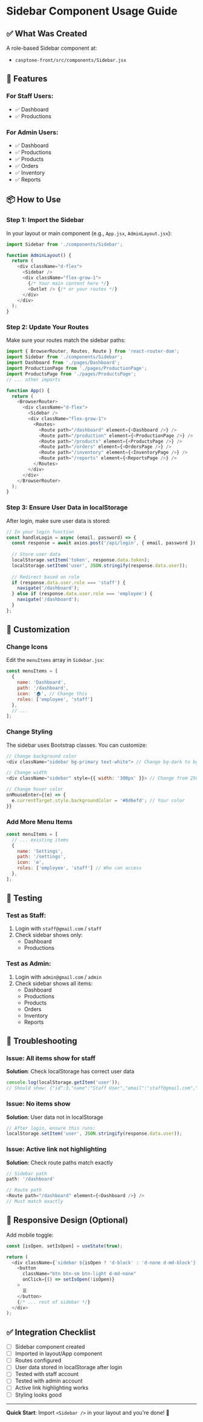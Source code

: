 # Sidebar Component Usage Guide

## ✅ What Was Created

A role-based Sidebar component at:
- `casptone-front/src/components/Sidebar.jsx`

## 🎯 Features

### For Staff Users:
- ✅ Dashboard
- ✅ Productions

### For Admin Users:
- ✅ Dashboard
- ✅ Productions
- ✅ Products
- ✅ Orders
- ✅ Inventory
- ✅ Reports

## 📦 How to Use

### Step 1: Import the Sidebar

In your layout or main component (e.g., `App.jsx`, `AdminLayout.jsx`):

```javascript
import Sidebar from './components/Sidebar';

function AdminLayout() {
  return (
    <div className="d-flex">
      <Sidebar />
      <div className="flex-grow-1">
        {/* Your main content here */}
        <Outlet /> {/* or your routes */}
      </div>
    </div>
  );
}
```

### Step 2: Update Your Routes

Make sure your routes match the sidebar paths:

```javascript
import { BrowserRouter, Routes, Route } from 'react-router-dom';
import Sidebar from './components/Sidebar';
import Dashboard from './pages/Dashboard';
import ProductionPage from './pages/ProductionPage';
import ProductsPage from './pages/ProductsPage';
// ... other imports

function App() {
  return (
    <BrowserRouter>
      <div className="d-flex">
        <Sidebar />
        <div className="flex-grow-1">
          <Routes>
            <Route path="/dashboard" element={<Dashboard />} />
            <Route path="/production" element={<ProductionPage />} />
            <Route path="/products" element={<ProductsPage />} />
            <Route path="/orders" element={<OrdersPage />} />
            <Route path="/inventory" element={<InventoryPage />} />
            <Route path="/reports" element={<ReportsPage />} />
          </Routes>
        </div>
      </div>
    </BrowserRouter>
  );
}
```

### Step 3: Ensure User Data in localStorage

After login, make sure user data is stored:

```javascript
// In your login function
const handleLogin = async (email, password) => {
  const response = await axios.post('/api/login', { email, password });
  
  // Store user data
  localStorage.setItem('token', response.data.token);
  localStorage.setItem('user', JSON.stringify(response.data.user));
  
  // Redirect based on role
  if (response.data.user.role === 'staff') {
    navigate('/dashboard');
  } else if (response.data.user.role === 'employee') {
    navigate('/dashboard');
  }
};
```

## 🎨 Customization

### Change Icons

Edit the `menuItems` array in `Sidebar.jsx`:

```javascript
const menuItems = [
  {
    name: 'Dashboard',
    path: '/dashboard',
    icon: '🏠', // Change this
    roles: ['employee', 'staff']
  },
  // ...
];
```

### Change Styling

The sidebar uses Bootstrap classes. You can customize:

```javascript
// Change background color
<div className="sidebar bg-primary text-white"> // Change bg-dark to bg-primary

// Change width
<div className="sidebar" style={{ width: '300px' }}> // Change from 250px

// Change hover color
onMouseEnter={(e) => {
  e.currentTarget.style.backgroundColor = '#0d6efd'; // Your color
}}
```

### Add More Menu Items

```javascript
const menuItems = [
  // ... existing items
  {
    name: 'Settings',
    path: '/settings',
    icon: '⚙️',
    roles: ['employee', 'staff'] // Who can access
  },
];
```

## 🧪 Testing

### Test as Staff:
1. Login with `staff@gmail.com` / `staff`
2. Check sidebar shows only:
   - Dashboard
   - Productions

### Test as Admin:
1. Login with `admin@gmail.com` / `admin`
2. Check sidebar shows all items:
   - Dashboard
   - Productions
   - Products
   - Orders
   - Inventory
   - Reports

## 🔧 Troubleshooting

### Issue: All items show for staff
**Solution**: Check localStorage has correct user data
```javascript
console.log(localStorage.getItem('user'));
// Should show: {"id":3,"name":"Staff User","email":"staff@gmail.com","role":"staff"}
```

### Issue: No items show
**Solution**: User data not in localStorage
```javascript
// After login, ensure this runs:
localStorage.setItem('user', JSON.stringify(response.data.user));
```

### Issue: Active link not highlighting
**Solution**: Check route paths match exactly
```javascript
// Sidebar path
path: '/dashboard'

// Route path
<Route path="/dashboard" element={<Dashboard />} />
// Must match exactly
```

## 📱 Responsive Design (Optional)

Add mobile toggle:

```javascript
const [isOpen, setIsOpen] = useState(true);

return (
  <div className={`sidebar ${isOpen ? 'd-block' : 'd-none d-md-block'}`}>
    <button 
      className="btn btn-sm btn-light d-md-none"
      onClick={() => setIsOpen(!isOpen)}
    >
      ☰
    </button>
    {/* ... rest of sidebar */}
  </div>
);
```

## ✅ Integration Checklist

- [ ] Sidebar component created
- [ ] Imported in layout/App component
- [ ] Routes configured
- [ ] User data stored in localStorage after login
- [ ] Tested with staff account
- [ ] Tested with admin account
- [ ] Active link highlighting works
- [ ] Styling looks good

---

**Quick Start**: Import `<Sidebar />` in your layout and you're done! 🚀
